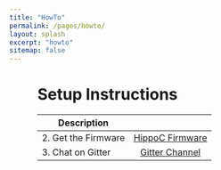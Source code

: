 ```yaml
---
title: "HowTo"
permalink: /pages/howto/
layout: splash
excerpt: "howto"
sitemap: false
---
```

<style>
 td {
    vertical-align: middle;
}
</style>

<div style="margin-left:10%; margin-right:10%; text-align: justify">
<h1>Setup Instructions</h1>
</div>


<div style="margin-left:10%; margin-right:10%; text-align: justify">
<table>
  <thead>
    <tr>
      <th>Description</th>
      <th>&#160;</th>
    </tr>
  </thead>
  <tbody>
    <tr>
      <td>2. Get the Firmware</td>
      <td><div style="vertical-align: middle; text-align: center;"><a href="https://github.com/EugenSol/HippoC" class="btn btn--warning" target="_blank">HippoC Firmware</a></div></td>
    </tr>
    <tr>
      <td>3. Chat on Gitter</td>
      <td><div style="vertical-align: middle; text-align: center;"><a href="https://gitter.im/EugenSol/HippoC" class="btn btn--warning" target="_blank">Gitter Channel</a></div></td>
    </tr>
  </tbody>
</table>
</div>

